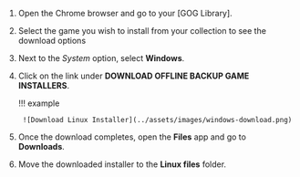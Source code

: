 1. Open the Chrome browser and go to your [GOG Library].

1. Select the game you wish to install from your collection to see the download options

1. Next to the *System* option, select **Windows**.


1. Click on the link under **DOWNLOAD OFFLINE BACKUP GAME INSTALLERS**.

    !!! example

        ![Download Linux Installer](../assets/images/windows-download.png)

1. Once the download completes, open the **Files** app and go to **Downloads**.

1. Move the downloaded installer to the **Linux files** folder.
